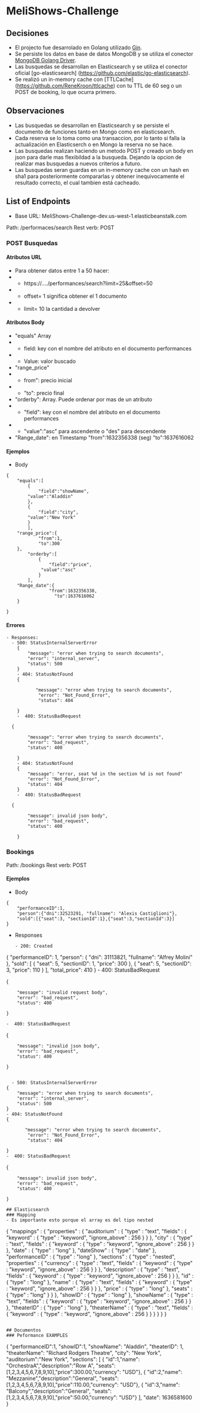 # MeliShows-Challenge

## Decisiones
- El projecto fue desarrolado en Golang utilizado [Gin](https://github.com/gin-gonic/gin).
- Se persiste los datos en base de datos MongoDB y se utiliza el conector [MongoDB Golang Driver](https://github.com/mongodb/mongo-go-driver).
- Las busquedas se desarrollan en Elasticsearch y se utiliza el conector oficial [go-elasticsearch] (https://github.com/elastic/go-elasticsearch).
- Se realizó un in-memory cache con  [TTLCache] (https://github.com/ReneKroon/ttlcache) con tu TTL de 60 seg o un POST de booking, lo que ocurra primero. 

## Observaciones
- Las busquedas se desarrollan en Elasticsearch y se persiste el documento de funciones tanto en Mongo como en elasticsearch.
- Cada reserva se lo toma como una transaccion, por lo tanto si falla la actualización en Elasticserch o en Mongo la reserva no se hace.
- Las busquedas realizan haciendo un metodo POST y creado un body en json para darle mas flexibildad a la busqueda. Dejando la opcion de realizar mas busquedas a nuevos criterios a futuro.
- Las busquedas seran guardas en un in-memory cache con un hash en sha1 para posteriormente compararlas y obtener inequivocamente el resultado correcto, el cual tambien está cacheado.

## List of Endpoints
- Base URL: MeliShows-Challenge-dev.us-west-1.elasticbeanstalk.com

Path: /performaces/search
Rest verb: POST

### POST Busquedas
#### Atributos URL
- Para obtener datos entre 1 a 50 hacer:
- - https://..../performances/search?limit=25&offset=50
- - offset= 1 significa obtener el 1 documento
- - limit= 10 la cantidad a devolver
#### Atributos Body
- "equals" Array
- - field: key con el nombre del atributo en el documento performances 
- - Value: valor buscado
-	"range_price"
- - from": precio inicial
- - "to":  precio final
- "orderby": Array. Puede ordenar por mas de un atributo
- -  "field": key con el nombre del atributo en el documento performances 
- -  "value":"asc" para ascendente o "des" para descendente 
- 	"Range_date":  en Timestamp
		"from":1632356338 (seg)
    "to":1637616062
	
#### Ejemplos

- Body
```
{
	"equals":[
		{
	    	"field":"showName",
        "value":"Aladdin"
		},
		{
	    	"field":"city",
        "value":"New York"
		}
    	],
	"range_price":{
	    	"from":1,
		    "to":300
	},
      	"orderby":[
        	{
		        "field":"price",
             "value":"asc"
	      	}
	    ],
	"Range_date":{
		      	"from":1632356338,
			      "to":1637616062
	}
	
}

```

#### Errores
```
- Responses:
  - 500: StatusInternalServerError
    {
        "message": "error when trying to search documents",
        "error": "internal_server",
        "status": 500
    }
    - 404: StatusNotFound 
    {
      
           "message": "error when trying to search documents",
            "error": "Not_Found_Error",
            "status": 404

    }
    -  400:	StatusBadRequest  

  {
      
        "message": "error when trying to search documents",
        "error": "bad_request",
        "status": 400

    }
    - 404: StatusNotFound 
    {
        "message": "error, seat %d in the section %d is not found"
        "error": "Not_Found_Error",
        "status": 404
    }
    -  400:	StatusBadRequest  

  {
      
        "message": invalid json body",
        "error": "bad_request",
        "status": 400

    }
  ```
### Bookings
Path: /bookings
Rest verb: POST


#### Ejemplos

- Body
```
{
    "performanceID":1,
    "person":{"dni":32523291, "fullname": "Alexis Castiglioni"},
    "sold":[{"seat":3, "sectionId":1},{"seat":3,"sectionId":3}]
}
```

- Responses
    
    ```
  - 200: Created
{
    "performanceID": 1,
    "person": {
        "dni": 31113821,
        "fullname": "Alfrey Molini"
    },
    "sold": [
        {
            "seat": 5,
            "sectionID": 1,
            "price": 300
        },
        {
            "seat": 5,
            "sectionID": 3,
            "price": 110
        }
    ],
    "total_price": 410
}
    -  400:	StatusBadRequest  

  {
      
        "message": "invalid request body",
        "error": "bad_request",
        "status": 400

    }
      
    -  400:	StatusBadRequest  

  {
      
        "message": "invalid json body",
        "error": "bad_request",
        "status": 400

    }

    
      - 500: StatusInternalServerError
    {
        "message": "error when trying to search documents",
        "error": "internal_server",
        "status": 500
    }
    - 404: StatusNotFound 
    {
      
           "message": "error when trying to search documents",
            "error": "Not_Found_Error",
            "status": 404

    }
    -  400:	StatusBadRequest  

  {
      
        "message": invalid json body",
        "error": "bad_request",
        "status": 400

    }
```
## Elasticsearch
### Mapping
- Es importante esto porque el array es del tipo nested
```
{
    "mappings" : {
      "properties" : {
        "auditorium" : {
          "type" : "text",
          "fields" : {
            "keyword" : {
              "type" : "keyword",
              "ignore_above" : 256
            }
          }
        },
        "city" : {
          "type" : "text",
          "fields" : {
            "keyword" : {
              "type" : "keyword",
              "ignore_above" : 256
            }
          }
        },
        "date" : {
          "type" : "long"
        },
        "dateShow" : {
          "type" : "date"
        },
        "performanceID" : {
          "type" : "long"
        },
        "sections" : {
          "type" : "nested",
          "properties" : {
            "currency" : {
              "type" : "text",
              "fields" : {
                "keyword" : {
                  "type" : "keyword",
                  "ignore_above" : 256
                }
              }
            },
            "description" : {
              "type" : "text",
              "fields" : {
                "keyword" : {
                  "type" : "keyword",
                  "ignore_above" : 256
                }
              }
            },
            "id" : {
              "type" : "long"
            },
            "name" : {
              "type" : "text",
              "fields" : {
                "keyword" : {
                  "type" : "keyword",
                  "ignore_above" : 256
                }
              }
            },
            "price" : {
              "type" : "long"
            },
            "seats" : {
              "type" : "long"
            }
          }
        },
        "showID" : {
          "type" : "long"
        },
        "showName" : {
          "type" : "text",
          "fields" : {
            "keyword" : {
              "type" : "keyword",
              "ignore_above" : 256
            }
          }
        },
        "theaterID" : {
          "type" : "long"
        },
        "theaterName" : {
          "type" : "text",
          "fields" : {
            "keyword" : {
              "type" : "keyword",
              "ignore_above" : 256
            }
          }
        }
      }
    }
  }
```

## Documentos
### Peformance EXAMPLES

```
 {
     "performanceID":1,
    "showID":1,
    "showName": "Aladdin",
    "theaterID": 1,
    "theaterName": "Richard Rodgers Theatre",
    "city": "New York",
    "auditorium":"New York",
    "sections": [
        { "id":1,"name": "OrchestraA","description":"Row A", "seats": [1,2,3,4,5,6,7,8,9,10],"price":300.00,"currency": "USD"},
        { "id":2,"name": "Mezzanine","description":"General", "seats": [1,2,3,4,5,6,7,8,9,10],"price":110.00,"currency": "USD"},
        { "id":3,"name": "Balcony","description":"General", "seats": [1,2,3,4,5,6,7,8,9,10],"price":50.00,"currency": "USD"}
    ],
    "date": 1636581600
}
```



